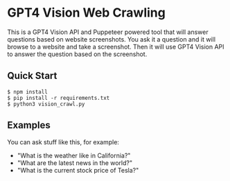 # GPT4 Vision Web Crawling

This is a GPT4 Vision API and Puppeteer powered tool that will answer questions based on website screenshots. You ask it a question and it will browse to a website and take a screenshot. Then it will use GPT4 Vision API to answer the question based on the screenshot.

## Quick Start

```shell
$ npm install
$ pip install -r requirements.txt
$ python3 vision_crawl.py
```

## Examples

You can ask stuff like this, for example:

- "What is the weather like in California?"
- "What are the latest news in the world?"
- "What is the current stock price of Tesla?"
